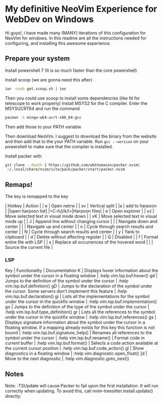 # My definitive NeoVim Experience for WebDev on Windows

Hi guys!, i have made many (MANY) iterations of this configuration for NeoVim for windows. In this readme are all the instructions needed for configuring, and installing this awesome experience.

## Prepare your system

Install powershell 7 (It is so much faster than the core powershell)

Install scoop (we are gonna need this after)
```bash
iwr -useb get.scoop.sh | iex
```
Then you could use scoop to install some dependencies (like fd for telescope to work properly)
Install MSYS2 for the C compiler. Enter the MSYSUCRT64 and run the command
```bash
pacman -S mingw-w64-ucrt-x86_64-gcc
```
Then add those to your PATH variable

Then download NeoVim. I suggest to download the binary from the website and then add that to the your PATH variable. Run `gcc --version` on your powershell to make sure that the compiler is installed.  

Install packer with
```bash
git clone --depth 1 https://github.com/wbthomason/packer.nvim\
 ~/.local/share/nvim/site/pack/packer/start/packer.nvim
```
## Remaps!
The <leader> key is remapped to the <space> key

| Hotkey | Action |
| <leader>e | Open netrw |
| sv | Vertical split |
|<leader>a | add to harpoon |
|<C-e>|open harpoon list|
|<C-h/j/k/l>|Harpoon files|
| e | Open explorer |
| vJ | Move selected text in visual mode down |
| vK | Move selected text in visual mode up |
| J | Append line without changing cursor |
|  | Navigate down and center |
|  | Navigate up and center |
| n | Cycle through search results and center |
| N | Cycle through search results and center |
| y | Yank to clipboard |
| d | Delete without affecting register |
| Q | Disabled |
| f | Format entire file with LSP |
| s | Replace all occurrences of the hovered word |
|  | Source the current file |


### LSP

Key | Functionality | Documentation
K | Displays hover information about the symbol under the cursor in a floating window | :help vim.lsp.buf.hover()
gd | Jumps to the definition of the symbol under the cursor | :help vim.lsp.buf.definition()
gD | Jumps to the declaration of the symbol under the cursor. Some servers don't implement this feature | :help vim.lsp.buf.declaration()
gi | Lists all the implementations for the symbol under the cursor in the quickfix window | :help vim.lsp.buf.implementation()
go | Jumps to the definition of the type of the symbol under the cursor | :help vim.lsp.buf.type_definition()
gr | Lists all the references to the symbol under the cursor in the quickfix window | :help vim.lsp.buf.references()
gs | Displays signature information about the symbol under the cursor in a floating window. If a mapping already exists for this key this function is not bound | :help vim.lsp.buf.signature_help()
<F2> | Renames all references to the symbol under the cursor | :help vim.lsp.buf.rename()
<F3> | Format code in current buffer | :help vim.lsp.buf.format()
<F4> | Selects a code action available at the current cursor position | :help vim.lsp.buf.code_action()
gl | Show diagnostics in a floating window | :help vim.diagnostic.open_float()
\]d | Move to the next diagnostic | :help vim.diagnostic.goto_next()

## Notes
Note: :TSUpdate will cause Packer to fail upon the first installation. It will run correctly when updating. To avoid this, call nvim-treesitter.install.update() directly:

